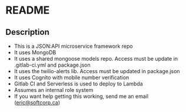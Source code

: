 # README #

## Description
* This is a JSON:API microservice framework repo
* It uses MongoDB 
* It uses a shared mongoose models repo. Access must be update in .gitlab-ci.yml and package.json 
* It uses the twilio-alerts lib. Access must be updated in package.json 
* It uses Cognito with mobile number verification
* Gitlab CI and Serverless is used to deploy to Lambda 
* Assumes an internal role system
* If you want help getting this working, send me an email (eric@softcorp.ca)
